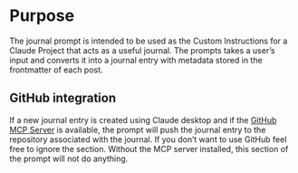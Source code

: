 # Purpose 
The journal prompt is intended to be used as the Custom Instructions for a Claude Project that acts as a useful journal. The prompts takes a user’s input and converts it into a journal entry with metadata stored in the frontmatter of each post. 


## GitHub integration
If a new journal entry is created using Claude desktop and if the [GitHub MCP Server](https://github.com/modelcontextprotocol/servers) is available, the prompt will push the journal entry to the repository associated with the journal. If you don’t want to use GitHub feel free to ignore the section. Without the MCP server installed, this section of the prompt will not do anything. 
